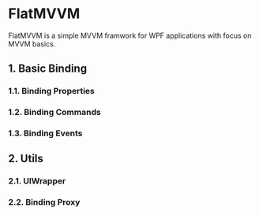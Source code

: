 # FlatMVVM
FlatMVVM is a simple MVVM framwork for WPF applications with focus on MVVM basics.


## 1. Basic Binding
### 1.1. Binding Properties
### 1.2. Binding Commands
### 1.3. Binding Events
## 2. Utils
### 2.1. UIWrapper
### 2.2. Binding Proxy
